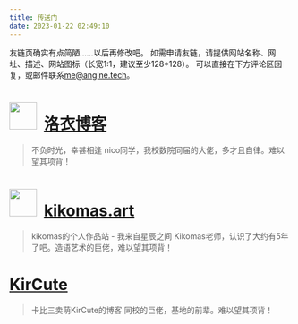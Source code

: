 ```yaml
---
title: 传送门
date: 2023-01-22 02:49:10
---
```

友链页确实有点简陋……以后再修改吧。
如需申请友链，请提供网站名称、网址、描述、网站图标（长宽1:1，建议至少128*128）。
可以直接在下方评论区回复，或邮件联系[me@angine.tech](mailto:me@angine.tech)。

# <img src="https://s1.lozumi.com/logo/icon.png" style="height:1.75em; width:1.75em; margin-right: 6px" /> [洛衣博客](https://www.lozumi.com)
 > 不负时光，幸甚相逢
nico同学，我校数院同届的大佬，多才且自律。难以望其项背！

# <img src="/images/portals/kikomas.art.png" style="height:1.75em; width:1.75em; margin-right: 6px" /> [kikomas.art](https://kikomas.art)
 > kikomas的个人作品站 - 我来自星辰之间
Kikomas老师，认识了大约有5年了吧。造语艺术的巨佬，难以望其项背！

# [KirCute](https://kircute.jimmytoluene.com/)
 > 卡比三卖萌KirCute的博客
同校的巨佬，基地的前辈。难以望其项背！